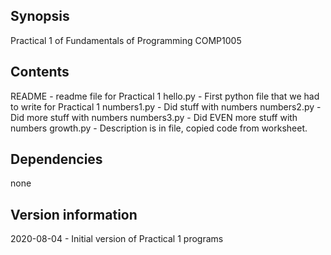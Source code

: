 ## Synopsis

Practical 1 of Fundamentals of Programming COMP1005

## Contents

README - readme file for Practical 1
hello.py - First python file that we had to write for Practical 1
numbers1.py - Did stuff with numbers
numbers2.py - Did more stuff with numbers
numbers3.py - Did EVEN more stuff with numbers
growth.py - Description is in file, copied code from worksheet.

## Dependencies

none

## Version information

2020-08-04 - Initial version of Practical 1 programs
